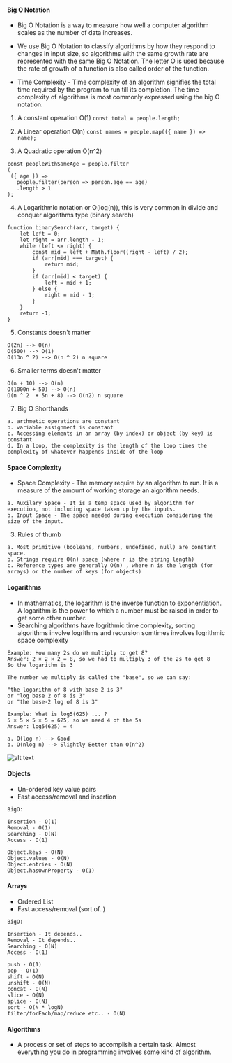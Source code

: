 #### Big O Notation

* Big O Notation is a way to measure how well a computer algorithm scales as the number of data increases.

* We use Big O Notation to classify algorithms by how they respond to changes in input size, so algorithms with the same growth rate are represented with the same Big O Notation. The letter O is used because the rate of growth of a function is also called order of the function.

* Time Complexity - Time complexity of an algorithm signifies the total time required by the program to run till its completion. The time complexity of algorithms is most commonly expressed using the big O notation.

1. A constant operation O(1)
`const total = people.length;`

2. A Linear operation O(n)
`const names = people.map(({ name }) => name);`

3. A Quadratic operation O(n^2)
```
const peopleWithSameAge = people.filter
(
 ({ age }) =>   
   people.filter(person => person.age == age)
   .length > 1
);
```

4. A Logarithmic notation or O(log(n)), this is very common in divide and conquer algorithms type (binary search)
```
function binarySearch(arr, target) {
    let left = 0;
    let right = arr.length - 1;
    while (left <= right) {
        const mid = left + Math.floor((right - left) / 2);
        if (arr[mid] === target) {
            return mid;
        }
        if (arr[mid] < target) {
            left = mid + 1;
        } else {
            right = mid - 1;
        }
    }
    return -1;
}
```


5. Constants doesn't matter
```
O(2n) --> O(n)
O(500) --> O(1)
O(13n ^ 2) --> O(n ^ 2) n square
```

6. Smaller terms doesn't matter
```
O(n + 10) --> O(n)
O(1000n + 50) --> O(n)
O(n ^ 2  + 5n + 8) --> O(n2) n square
```

7. Big O Shorthands
```
a. arthmetic operations are constant
b. variable assignment is constant
c. Accessing elements in an array (by index) or object (by key) is constant
d. In a loop, the complexity is the length of the loop times the complexity of whatever happends inside of the loop
```

#### Space Complexity

* Space Complexity - The memory require by an algorithm to run. It is a measure of the amount of working storage an algorithm needs. 
```
a. Auxilary Space - It is a temp space used by algorithm for execution, not including space taken up by the inputs.
b. Input Space - The space needed during execution considering the size of the input.
```

3. Rules of thumb
```
a. Most primitive (booleans, numbers, undefined, null) are constant space.
b. Strings require O(n) space (where n is the string length)
c. Reference types are generally O(n) , where n is the length (for arrays) or the number of keys (for objects)
```

#### Logarithms

* In mathematics, the logarithm is the inverse function to exponentiation. A logarithm is the power to which a number must be raised in order to get some other number.
* Searching algorithms have logrithmic time complexity, sorting algorithms involve logrithms and recursion somtimes involves logrithmic space complexity

```
Example: How many 2s do we multiply to get 8?
Answer: 2 × 2 × 2 = 8, so we had to multiply 3 of the 2s to get 8
So the logarithm is 3

The number we multiply is called the "base", so we can say:

"the logarithm of 8 with base 2 is 3"
or "log base 2 of 8 is 3"
or "the base-2 log of 8 is 3"

Example: What is log5(625) ... ?
5 × 5 × 5 × 5 = 625, so we need 4 of the 5s
Answer: log5(625) = 4
```
```
a. O(log n) --> Good
b. O(nlog n) --> Slightly Better than O(n^2)

```

![alt text](https://i.imgur.com/g8zYyt2.png)

#### Objects

* Un-ordered key value pairs
* Fast access/removal and insertion

```
BigO:

Insertion - O(1)
Removal - O(1)
Searching - O(N)
Access - O(1)

Object.keys - O(N)
Object.values - O(N)
Object.entries - O(N)
Object.hasOwnProperty - O(1)
```

#### Arrays

* Ordered List
* Fast access/removal (sort of..)

```
BigO:

Insertion - It depends..
Removal - It depends..
Searching - O(N)
Access - O(1)

push - O(1)
pop - O(1)
shift - O(N)
unshift - O(N)
concat - O(N)
slice - O(N)
splice - O(N)
sort - O(N * logN)
filter/forEach/map/reduce etc.. - O(N)
```

#### Algorithms

* A process or set of steps to accomplish a certain task. Almost everything you do in programming involves some kind of algorithm.
